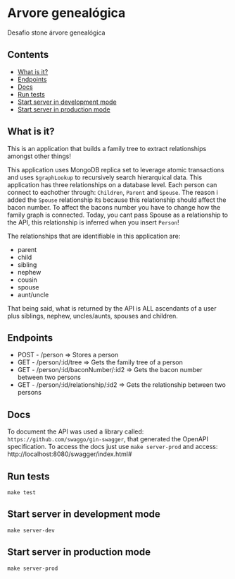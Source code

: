 # Arvore genealógica
Desafio stone árvore genealógica
## Contents
* [What is it?](#what-is-it)
* [Endpoints](#endpoints)
* [Docs](#docs)
* [Run tests](#run-tests)
* [Start server in development mode](#start-server-in-development-mode)
* [Start server in production mode](#start-server-in-production-mode)

## What is it?
This is an application that builds a family tree to extract relationships amongst other things!

This application uses MongoDB replica set to leverage atomic transactions and uses `$graphLookup` to recursively search hierarquical data.
This application has three relationships on a database level. Each person can connect to eachother through: `Children`, `Parent` and `Spouse`. The reason i added the `Spouse` relationship its because this relationship should affect the bacon number. To affect the bacons number you have to change how the family graph is connected. Today, you cant pass Spouse as a relationship to the API, this relationship is inferred when you insert `Person`!

The relationships that are identifiable in this application are:
- parent
- child
- sibling
- nephew
- cousin
- spouse
- aunt/uncle

That being said, what is returned by the API is ALL ascendants of a user plus siblings, nephew, uncles/aunts, spouses and children.

## Endpoints

* POST - /person  => Stores a person
* GET - /person/:id/tree => Gets the family tree of a person
* GET - /person/:id/baconNumber/:id2 => Gets the bacon number between two persons
* GET - /person/:id/relationship/:id2 => Gets the relationship between two persons

## Docs

To document the API was used a library called: `https://github.com/swaggo/gin-swagger`, that generated the OpenAPI specification. To access the docs just use `make server-prod` and access: http://localhost:8080/swagger/index.html#

## Run tests
`make test`

## Start server in development mode
`make server-dev`

## Start server in production mode
`make server-prod`

